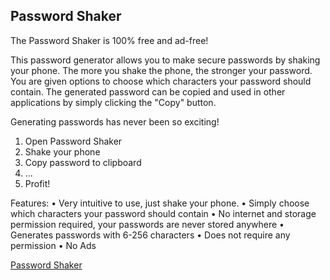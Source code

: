 ## Password Shaker

The Password Shaker is 100% free and ad-free!

This password generator allows you to make secure passwords by shaking your phone. The more you shake the phone, the stronger your password. You are given options to choose which characters your password should contain. The generated password can be copied and used in other applications by simply clicking the "Copy" button.

Generating passwords has never been so exciting!
1) Open Password Shaker
2) Shake your phone
3) Copy password to clipboard
4) ...
5) Profit!

Features:
• Very intuitive to use, just shake your phone.
• Simply choose which characters your password should contain
• No internet and storage permission required, your passwords are never stored anywhere
• Generates passwords with 6-256 characters
• Does not require any permission
• No Ads

<a href="https://play.google.com/store/apps/details?id=com.cvamp.passwordshaker">Password Shaker</a>
